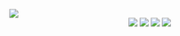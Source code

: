 <img src="https://capsule-render.vercel.app/api?type=waving&color=B6E3FF&height=100&section=header&text=SOYOUN's%20Github!&fontSize=30" />
<div align="center">
  <img src="https://img.shields.io/badge/Java-3776AB?style=flat&logo=Python&logoColor=white" />
	<img src="https://img.shields.io/badge/HTML5-3776AB?style=flat&logo=Python&logoColor=white" />
  <img src="https://img.shields.io/badge/CSS3-3776AB?style=flat&logo=Python&logoColor=white" />
  <img src="https://img.shields.io/badge/Javascript-3776AB?style=flat&logo=Python&logoColor=white" />
</div>

<!--
**soyounmin/soyounmin** is a ✨ _special_ ✨ repository because its `README.md` (this file) appears on your GitHub profile.

Here are some ideas to get you started:

- 🔭 I’m currently working on ...
- 🌱 I’m currently learning ...
- 👯 I’m looking to collaborate on ...
- 🤔 I’m looking for help with ...
- 💬 Ask me about ...
- 📫 How to reach me: ...
- 😄 Pronouns: ...
- ⚡ Fun fact: ...
-->
